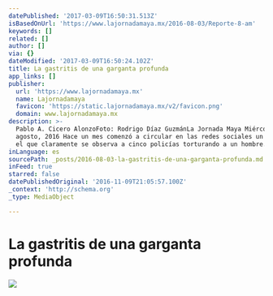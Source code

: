 ```yaml
---
datePublished: '2017-03-09T16:50:31.513Z'
isBasedOnUrl: 'https://www.lajornadamaya.mx/2016-08-03/Reporte-8-am'
keywords: []
related: []
author: []
via: {}
dateModified: '2017-03-09T16:50:24.102Z'
title: La gastritis de una garganta profunda
app_links: []
publisher:
  url: 'https://www.lajornadamaya.mx'
  name: Lajornadamaya
  favicon: 'https://static.lajornadamaya.mx/v2/favicon.png'
  domain: www.lajornadamaya.mx
description: >-
  Pablo A. Cicero AlonzoFoto: Rodrigo Díaz GuzmánLa Jornada Maya Miércoles 3 de
  agosto, 2016 Hace un mes comenzó a circular en las redes sociales un video en
  el que claramente se observa a cinco policías torturando a un hombre.
inLanguage: es
sourcePath: _posts/2016-08-03-la-gastritis-de-una-garganta-profunda.md
inFeed: true
starred: false
datePublishedOriginal: '2016-11-09T21:05:57.100Z'
_context: 'http://schema.org'
_type: MediaObject

---
```

# La gastritis de una garganta profunda
![](https://the-grid-user-content.s3-us-west-2.amazonaws.com/00b87c07-7982-4c1e-9469-75dad0e660c1.gif)